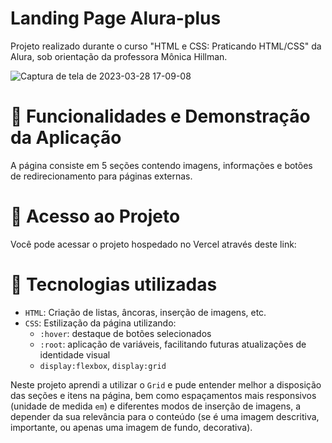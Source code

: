 # Landing Page Alura-plus
Projeto realizado durante o curso "HTML e CSS: Praticando HTML/CSS" da Alura, sob orientação da professora Mônica Hillman.

![Captura de tela de 2023-03-28 17-09-08](https://user-images.githubusercontent.com/126200406/228355164-e70ee503-d738-4524-8150-bc0ccf7f8af7.png)

# :round_pushpin: Funcionalidades e Demonstração da Aplicação
A página consiste em 5 seções contendo imagens, informações e botões de redirecionamento para páginas externas.

# :round_pushpin: Acesso ao Projeto
Você pode acessar o projeto hospedado no Vercel através deste link:

# :round_pushpin: Tecnologias utilizadas
- `HTML`: Criação de listas, âncoras, inserção de imagens, etc.
- `CSS`: Estilização da página utilizando:
  - `:hover`: destaque de botões selecionados
  - `:root`: aplicação de variáveis, facilitando futuras atualizações de identidade visual
  - `display:flexbox`, `display:grid`
  
Neste projeto aprendi a utilizar o `Grid` e pude entender melhor a disposição das seções e itens na página, bem como espaçamentos mais responsivos (unidade de medida `em`) e diferentes modos de inserção de imagens, a depender da sua relevância para o conteúdo (se é uma imagem descritiva, importante, ou apenas uma imagem de fundo, decorativa).
